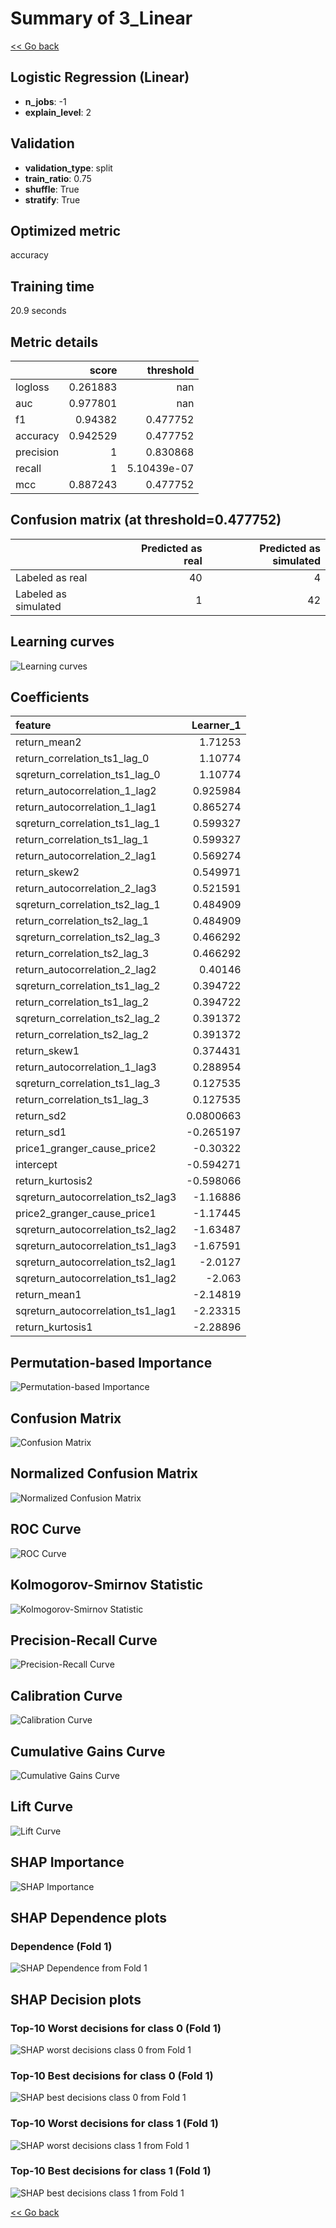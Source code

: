 # Summary of 3_Linear

[<< Go back](../README.md)


## Logistic Regression (Linear)
- **n_jobs**: -1
- **explain_level**: 2

## Validation
 - **validation_type**: split
 - **train_ratio**: 0.75
 - **shuffle**: True
 - **stratify**: True

## Optimized metric
accuracy

## Training time

20.9 seconds

## Metric details
|           |    score |     threshold |
|:----------|---------:|--------------:|
| logloss   | 0.261883 | nan           |
| auc       | 0.977801 | nan           |
| f1        | 0.94382  |   0.477752    |
| accuracy  | 0.942529 |   0.477752    |
| precision | 1        |   0.830868    |
| recall    | 1        |   5.10439e-07 |
| mcc       | 0.887243 |   0.477752    |


## Confusion matrix (at threshold=0.477752)
|                      |   Predicted as real |   Predicted as simulated |
|:---------------------|--------------------:|-------------------------:|
| Labeled as real      |                  40 |                        4 |
| Labeled as simulated |                   1 |                       42 |

## Learning curves
![Learning curves](learning_curves.png)

## Coefficients
| feature                           |   Learner_1 |
|:----------------------------------|------------:|
| return_mean2                      |   1.71253   |
| return_correlation_ts1_lag_0      |   1.10774   |
| sqreturn_correlation_ts1_lag_0    |   1.10774   |
| return_autocorrelation_1_lag2     |   0.925984  |
| return_autocorrelation_1_lag1     |   0.865274  |
| sqreturn_correlation_ts1_lag_1    |   0.599327  |
| return_correlation_ts1_lag_1      |   0.599327  |
| return_autocorrelation_2_lag1     |   0.569274  |
| return_skew2                      |   0.549971  |
| return_autocorrelation_2_lag3     |   0.521591  |
| sqreturn_correlation_ts2_lag_1    |   0.484909  |
| return_correlation_ts2_lag_1      |   0.484909  |
| sqreturn_correlation_ts2_lag_3    |   0.466292  |
| return_correlation_ts2_lag_3      |   0.466292  |
| return_autocorrelation_2_lag2     |   0.40146   |
| sqreturn_correlation_ts1_lag_2    |   0.394722  |
| return_correlation_ts1_lag_2      |   0.394722  |
| sqreturn_correlation_ts2_lag_2    |   0.391372  |
| return_correlation_ts2_lag_2      |   0.391372  |
| return_skew1                      |   0.374431  |
| return_autocorrelation_1_lag3     |   0.288954  |
| sqreturn_correlation_ts1_lag_3    |   0.127535  |
| return_correlation_ts1_lag_3      |   0.127535  |
| return_sd2                        |   0.0800663 |
| return_sd1                        |  -0.265197  |
| price1_granger_cause_price2       |  -0.30322   |
| intercept                         |  -0.594271  |
| return_kurtosis2                  |  -0.598066  |
| sqreturn_autocorrelation_ts2_lag3 |  -1.16886   |
| price2_granger_cause_price1       |  -1.17445   |
| sqreturn_autocorrelation_ts2_lag2 |  -1.63487   |
| sqreturn_autocorrelation_ts1_lag3 |  -1.67591   |
| sqreturn_autocorrelation_ts2_lag1 |  -2.0127    |
| sqreturn_autocorrelation_ts1_lag2 |  -2.063     |
| return_mean1                      |  -2.14819   |
| sqreturn_autocorrelation_ts1_lag1 |  -2.23315   |
| return_kurtosis1                  |  -2.28896   |


## Permutation-based Importance
![Permutation-based Importance](permutation_importance.png)
## Confusion Matrix

![Confusion Matrix](confusion_matrix.png)


## Normalized Confusion Matrix

![Normalized Confusion Matrix](confusion_matrix_normalized.png)


## ROC Curve

![ROC Curve](roc_curve.png)


## Kolmogorov-Smirnov Statistic

![Kolmogorov-Smirnov Statistic](ks_statistic.png)


## Precision-Recall Curve

![Precision-Recall Curve](precision_recall_curve.png)


## Calibration Curve

![Calibration Curve](calibration_curve_curve.png)


## Cumulative Gains Curve

![Cumulative Gains Curve](cumulative_gains_curve.png)


## Lift Curve

![Lift Curve](lift_curve.png)



## SHAP Importance
![SHAP Importance](shap_importance.png)

## SHAP Dependence plots

### Dependence (Fold 1)
![SHAP Dependence from Fold 1](learner_fold_0_shap_dependence.png)

## SHAP Decision plots

### Top-10 Worst decisions for class 0 (Fold 1)
![SHAP worst decisions class 0 from Fold 1](learner_fold_0_shap_class_0_worst_decisions.png)
### Top-10 Best decisions for class 0 (Fold 1)
![SHAP best decisions class 0 from Fold 1](learner_fold_0_shap_class_0_best_decisions.png)
### Top-10 Worst decisions for class 1 (Fold 1)
![SHAP worst decisions class 1 from Fold 1](learner_fold_0_shap_class_1_worst_decisions.png)
### Top-10 Best decisions for class 1 (Fold 1)
![SHAP best decisions class 1 from Fold 1](learner_fold_0_shap_class_1_best_decisions.png)

[<< Go back](../README.md)
